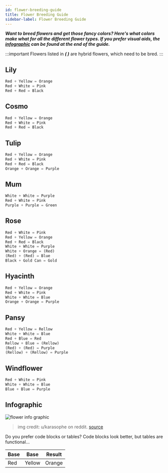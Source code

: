 ```yaml
---
id: flower-breeding-guide
title: Flower Breeding Guide 
sidebar-label: Flower Breeding Guide 
---
```


***Want to breed flowers and get those fancy colors? Here's what colors make what for all the different flower types. If you prefer visual aids, the [infographic](#infographic) can be found at the end of the guide.***

:::important
Flowers listed in ***( )*** are hybrid flowers, which need to be bred.
:::

## Lily

```js
Red + Yellow = Orange
Red + White = Pink
Red + Red = Black
```

## Cosmo

```js
Red + Yellow = Orange
Red + White = Pink
Red + Red = Black
```

## Tulip

```js
Red + Yellow = Orange
Red + White = Pink
Red + Red = Black
Orange + Orange = Purple
```

## Mum

```js
White + White = Purple
Red + White = Pink
Purple + Purple = Green
```

## Rose

```js
Red + White = Pink
Red + Yellow = Orange
Red + Red = Black
White + White = Purple
White + Orange = (Red)
(Red) + (Red) = Blue
Black + Gold Can = Gold
```

## Hyacinth

```js
Red + Yellow = Orange
Red + White = Pink
White + White = Blue
Orange + Orange = Purple
```

## Pansy

```js
Red + Yellow = Rellow
White + White = Blue
Red + Blue = Red
Rellow + Blue = (Rellow)
(Red) + (Red) = Purple
(Rellow) + (Rellow) = Purple
```

## Windflower

```js
Red + White = Pink
White + White = Blue
Blue + Blue = Purple
```

## Infographic
![flower info graphic](https://i.imgur.com/ZUheKz3.jpg)
> img credit: u/karasophe on reddit. <a href="https://www.reddit.com/r/AnimalCrossing/comments/fu5s1a/a_guide_for_creating_hybrid_flowers_in_animal/" target="_blank">source</a>

Do you prefer code blocks or tables?  Code blocks look better, but tables are functional...

|   Base   |   Base   |   Result   |
|----------|----------|------------|
|    Red   |   Yellow |  Orange    |

